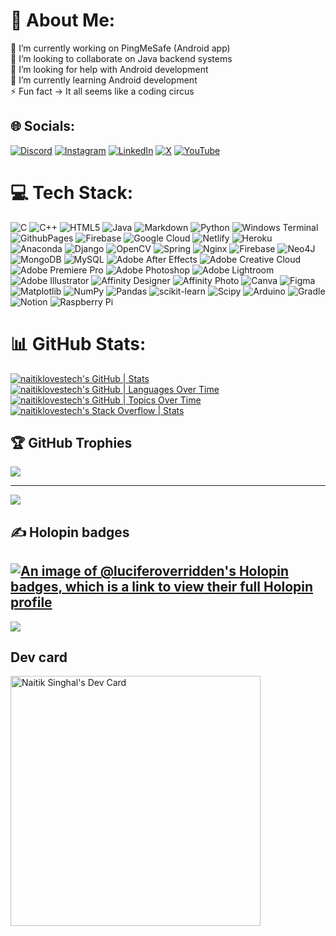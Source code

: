 # 💫 About Me:
🔭 I’m currently working on PingMeSafe (Android app)<br>👯 I’m looking to collaborate on Java backend systems<br>🤝 I’m looking for help with Android development<br>🌱 I’m currently learning Android development<br>⚡ Fun fact -> It all seems like a coding circus


## 🌐 Socials:
[![Discord](https://img.shields.io/badge/Discord-%237289DA.svg?logo=discord&logoColor=white)](https://discord.gg/luciferoverridden) [![Instagram](https://img.shields.io/badge/Instagram-%23E4405F.svg?logo=Instagram&logoColor=white)](https://instagram.com/naitiklovestech) [![LinkedIn](https://img.shields.io/badge/LinkedIn-%230077B5.svg?logo=linkedin&logoColor=white)](https://linkedin.com/in/naitiklovestech) [![X](https://img.shields.io/badge/X-black.svg?logo=X&logoColor=white)](https://x.com/naitiklovestech) [![YouTube](https://img.shields.io/badge/YouTube-%23FF0000.svg?logo=YouTube&logoColor=white)](https://youtube.com/@naitiklovestech) 

# 💻 Tech Stack:
![C](https://img.shields.io/badge/c-%2300599C.svg?style=for-the-badge&logo=c&logoColor=white) ![C++](https://img.shields.io/badge/c++-%2300599C.svg?style=for-the-badge&logo=c%2B%2B&logoColor=white) ![HTML5](https://img.shields.io/badge/html5-%23E34F26.svg?style=for-the-badge&logo=html5&logoColor=white) ![Java](https://img.shields.io/badge/java-%23ED8B00.svg?style=for-the-badge&logo=openjdk&logoColor=white) ![Markdown](https://img.shields.io/badge/markdown-%23000000.svg?style=for-the-badge&logo=markdown&logoColor=white) ![Python](https://img.shields.io/badge/python-3670A0?style=for-the-badge&logo=python&logoColor=ffdd54) ![Windows Terminal](https://img.shields.io/badge/Windows%20Terminal-%234D4D4D.svg?style=for-the-badge&logo=windows-terminal&logoColor=white) ![GithubPages](https://img.shields.io/badge/github%20pages-121013?style=for-the-badge&logo=github&logoColor=white) ![Firebase](https://img.shields.io/badge/firebase-%23039BE5.svg?style=for-the-badge&logo=firebase) ![Google Cloud](https://img.shields.io/badge/GoogleCloud-%234285F4.svg?style=for-the-badge&logo=google-cloud&logoColor=white) ![Netlify](https://img.shields.io/badge/netlify-%23000000.svg?style=for-the-badge&logo=netlify&logoColor=#00C7B7) ![Heroku](https://img.shields.io/badge/heroku-%23430098.svg?style=for-the-badge&logo=heroku&logoColor=white) ![Anaconda](https://img.shields.io/badge/Anaconda-%2344A833.svg?style=for-the-badge&logo=anaconda&logoColor=white) ![Django](https://img.shields.io/badge/django-%23092E20.svg?style=for-the-badge&logo=django&logoColor=white) ![OpenCV](https://img.shields.io/badge/opencv-%23white.svg?style=for-the-badge&logo=opencv&logoColor=white) ![Spring](https://img.shields.io/badge/spring-%236DB33F.svg?style=for-the-badge&logo=spring&logoColor=white) ![Nginx](https://img.shields.io/badge/nginx-%23009639.svg?style=for-the-badge&logo=nginx&logoColor=white) ![Firebase](https://img.shields.io/badge/Firebase-039BE5?style=for-the-badge&logo=Firebase&logoColor=white) ![Neo4J](https://img.shields.io/badge/Neo4j-008CC1?style=for-the-badge&logo=neo4j&logoColor=white) ![MongoDB](https://img.shields.io/badge/MongoDB-%234ea94b.svg?style=for-the-badge&logo=mongodb&logoColor=white) ![MySQL](https://img.shields.io/badge/mysql-%2300000f.svg?style=for-the-badge&logo=mysql&logoColor=white) ![Adobe After Effects](https://img.shields.io/badge/Adobe%20After%20Effects-9999FF.svg?style=for-the-badge&logo=Adobe%20After%20Effects&logoColor=white) ![Adobe Creative Cloud](https://img.shields.io/badge/Adobe%20Creative%20Cloud-DA1F26.svg?style=for-the-badge&logo=Adobe%20Creative%20Cloud&logoColor=white) ![Adobe Premiere Pro](https://img.shields.io/badge/Adobe%20Premiere%20Pro-9999FF.svg?style=for-the-badge&logo=Adobe%20Premiere%20Pro&logoColor=white) ![Adobe Photoshop](https://img.shields.io/badge/adobe%20photoshop-%2331A8FF.svg?style=for-the-badge&logo=adobe%20photoshop&logoColor=white) ![Adobe Lightroom](https://img.shields.io/badge/Adobe%20Lightroom-31A8FF.svg?style=for-the-badge&logo=Adobe%20Lightroom&logoColor=white) ![Adobe Illustrator](https://img.shields.io/badge/adobe%20illustrator-%23FF9A00.svg?style=for-the-badge&logo=adobe%20illustrator&logoColor=white) ![Affinity Designer](https://img.shields.io/badge/affinity%20designer-%231B72BE.svg?style=for-the-badge&logo=affinity-designer&logoColor=white) ![Affinity Photo](https://img.shields.io/badge/affinity%20photo-%237E4DD2.svg?style=for-the-badge&logo=affinity-photo&logoColor=white) ![Canva](https://img.shields.io/badge/Canva-%2300C4CC.svg?style=for-the-badge&logo=Canva&logoColor=white) ![Figma](https://img.shields.io/badge/figma-%23F24E1E.svg?style=for-the-badge&logo=figma&logoColor=white) ![Matplotlib](https://img.shields.io/badge/Matplotlib-%23ffffff.svg?style=for-the-badge&logo=Matplotlib&logoColor=black) ![NumPy](https://img.shields.io/badge/numpy-%23013243.svg?style=for-the-badge&logo=numpy&logoColor=white) ![Pandas](https://img.shields.io/badge/pandas-%23150458.svg?style=for-the-badge&logo=pandas&logoColor=white) ![scikit-learn](https://img.shields.io/badge/scikit--learn-%23F7931E.svg?style=for-the-badge&logo=scikit-learn&logoColor=white) ![Scipy](https://img.shields.io/badge/SciPy-%230C55A5.svg?style=for-the-badge&logo=scipy&logoColor=%white) ![Arduino](https://img.shields.io/badge/-Arduino-00979D?style=for-the-badge&logo=Arduino&logoColor=white) ![Gradle](https://img.shields.io/badge/Gradle-02303A.svg?style=for-the-badge&logo=Gradle&logoColor=white) ![Notion](https://img.shields.io/badge/Notion-%23000000.svg?style=for-the-badge&logo=notion&logoColor=white) ![Raspberry Pi](https://img.shields.io/badge/-RaspberryPi-C51A4A?style=for-the-badge&logo=Raspberry-Pi)
# 📊 GitHub Stats:
[![naitiklovestech's GitHub | Stats](https://stats.quine.sh/naitiklovestech/github?theme=dark)](https://quine.sh?utm_source=widgets&utm_campaign=naitiklovestech)
[![naitiklovestech's GitHub | Languages Over Time](https://stats.quine.sh/naitiklovestech/languages-over-time?theme=dark)](https://quine.sh?utm_source=widgets&utm_campaign=naitiklovestech)
[![naitiklovestech's GitHub | Topics Over Time](https://stats.quine.sh/naitiklovestech/topics-over-time?theme=dark)](https://quine.sh?utm_source=widgets&utm_campaign=naitiklovestech)
[![naitiklovestech's Stack Overflow | Stats](https://stats.quine.sh/naitiklovestech/stack-overflow?theme=dark)](https://quine.sh?utm_source=widgets&utm_campaign=naitiklovestech)

## 🏆 GitHub Trophies
![](https://github-profile-trophy.vercel.app/?username=Naitiklovestech&theme=radical&no-frame=false&no-bg=true&margin-w=4)

---
[![](https://visitcount.itsvg.in/api?id=Naitiklovestech&icon=0&color=0)](https://visitcount.itsvg.in)

<!-- Proudly created with GPRM ( https://gprm.itsvg.in ) -->

## ✍️ Holopin badges
[![An image of @luciferoverridden's Holopin badges, which is a link to view their full Holopin profile](https://holopin.me/luciferoverridden)](https://holopin.io/@luciferoverridden)
---
[![](https://visitcount.itsvg.in/api?id=Lucifer-Overridden&icon=0&color=0)](https://visitcount.itsvg.in)
## Dev card
<a href="https://app.daily.dev/Lucifer_"><img src="https://api.daily.dev/devcards/555857384fec4cc29c867d638cf720e0.png?r=w1q" width="400" alt="Naitik Singhal's Dev Card"/></a>
